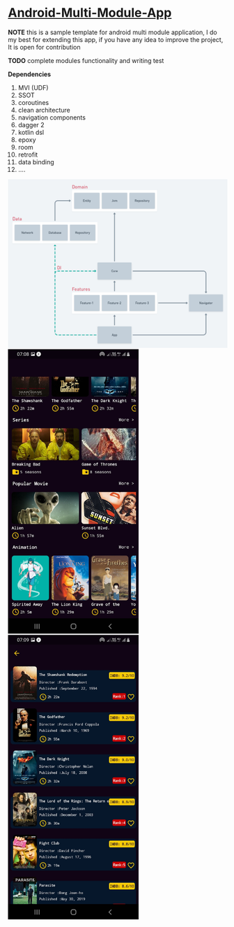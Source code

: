 # [Android-Multi-Module-App](https://github.com/emamagic/Android-Multi-Module)

**NOTE**
this is a sample template for android multi module application, I do my best for extending this app,
if you have any idea to improve the project, It is open for contribution

**TODO**
complete modules functionality and writing test

**Dependencies**
1. MVI (UDF)
2. SSOT
3. coroutines
4. clean architecture 
5. navigation components
6. dagger 2
7. kotlin dsl
8. epoxy
9. room
10. retrofit
11. data binding
12. ....

<img src="/photo/multi_module_diagram.png" width="600">
<img src="/photo/screen_1.jpg" width="300">  
<img src="/photo/screen_2.jpg" width="300">

